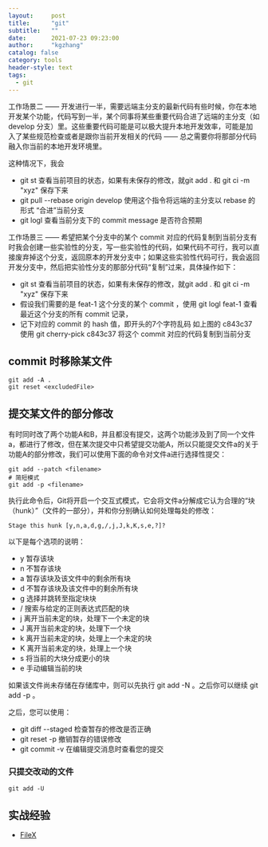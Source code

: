 ```yaml
---
layout:     post
title:      "git"
subtitle:   ""
date:       2021-07-23 09:23:00
author:     "kgzhang"
catalog: false
category: tools
header-style: text
tags:
  - git
---
```


工作场景二 —— 开发进行一半，需要远端主分支的最新代码有些时候，你在本地开发某个功能，代码写到一半，某个同事将某些重要代码合进了远端的主分支（如 develop 分支）里。这些重要代码可能是可以极大提升本地开发效率，可能是加入了某些规范检查或者是跟你当前开发相关的代码 —— 总之需要你将那部分代码融入你当前的本地开发环境里。

这种情况下，我会
- git st 查看当前项目的状态，如果有未保存的修改，就git add . 和  git ci -m "xyz" 保存下来
- git pull --rebase origin develop 使用这个指令将远端的主分支以 rebase 的形式 “合进”当前分支
 - git logl 查看当前分支下的 commit message 是否符合预期
 
 
 工作场景三 —— 希望把某个分支中的某个 commit 对应的代码复制到当前分支有时我会创建一些实验性的分支，写一些实验性的代码，如果代码不可行，我可以直接废弃掉这个分支，返回原本的开发分支中；如果这些实验性代码可行，我会返回开发分支中，然后把实验性分支的那部分代码“复制”过来，具体操作如下：
 - git st 查看当前项目的状态，如果有未保存的修改，就git add . 和  git ci -m "xyz" 保存下来
 - 假设我们需要的是 feat-1 这个分支的某个 commit ，使用 git logl feat-1 查看最近这个分支的所有 commit 记录，
 - 记下对应的 commit 的 hash 值，即开头的7个字符乱码 如上图的 c843c37 使用 git cherry-pick c843c37 将这个 commit 对应的代码复制到当前分支

## commit 时移除某文件
```shell 
git add -A .
git reset <excludedFile>
```

## 提交某文件的部分修改
有时同时改了两个功能A和B，并且都没有提交，这两个功能涉及到了同一个文件a，都进行了修改，但在某次提交中只希望提交功能A，所以只能提交文件a的关于功能A的部分修改，我们可以使用下面的命令对文件a进行选择性提交：

```
git add --patch <filename>
# 简短模式
git add -p <filename>
```

执行此命令后，Git将开启一个交互式模式，它会将文件a分解成它认为合理的“块（hunk）”（文件的一部分），并和你分别确认如何处理每处的修改：
```
Stage this hunk [y,n,a,d,g,/,j,J,k,K,s,e,?]?
```
以下是每个选项的说明：
- y 暂存该块
- n 不暂存该块
- a 暂存该块及该文件中的剩余所有块
- d 不暂存该块及该文件中的剩余所有块
- g 选择并跳转至指定块块
- / 搜索与给定的正则表达式匹配的块
- j 离开当前未定的块，处理下一个未定的块
- J 离开当前未定的块，处理下一个块
- k 离开当前未定的块，处理上一个未定的块
- K 离开当前未定的块，处理上一个块
- s 将当前的大块分成更小的块
- e 手动编辑当前的块

如果该文件尚未存储在存储库中，则可以先执行 git add -N <filename>。之后你可以继续 git add -p <filename>。

之后，您可以使用：
- git diff --staged 检查暂存的修改是否正确
- git reset -p 撤销暂存的错误修改
- git commit -v 在编辑提交消息时查看您的提交
  
### 只提交改动的文件
```
git add -U
```


## 实战经验
- [FileX](https://github.com/kougazhang/filex-v3-final/issues/11)

